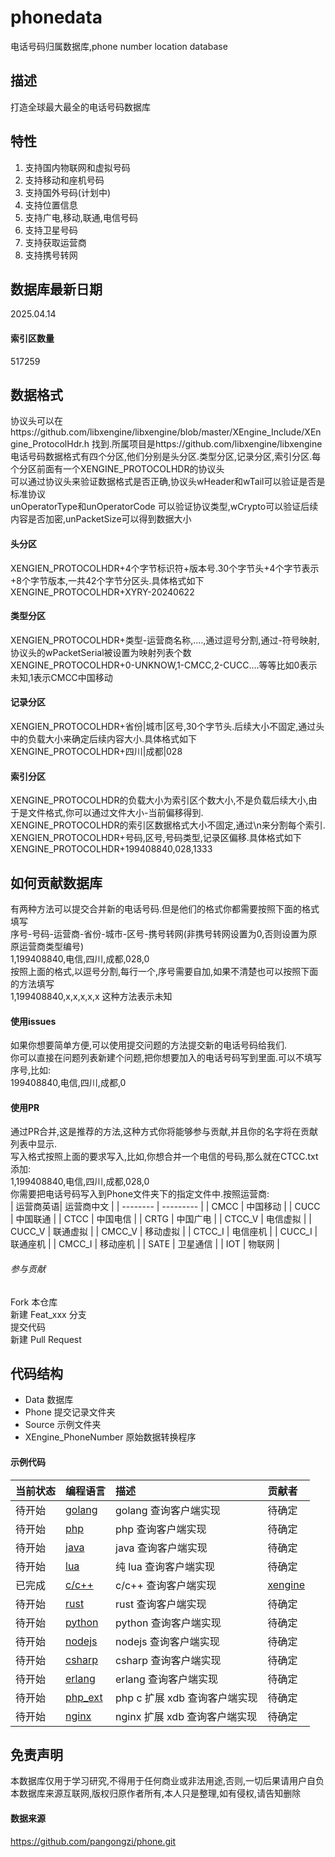 # phonedata
电话号码归属数据库,phone number location database

## 描述
打造全球最大最全的电话号码数据库

## 特性
1. 支持国内物联网和虚拟号码
2. 支持移动和座机号码
3. 支持国外号码(计划中)
4. 支持位置信息
5. 支持广电,移动,联通,电信号码
6. 支持卫星号码
7. 支持获取运营商
8. 支持携号转网

## 数据库最新日期
2025.04.14

#### 索引区数量
517259

## 数据格式
协议头可以在https://github.com/libxengine/libxengine/blob/master/XEngine_Include/XEngine_ProtocolHdr.h 找到.所属项目是https://github.com/libxengine/libxengine  
电话号码数据格式有四个分区,他们分别是头分区.类型分区,记录分区,索引分区.每个分区前面有一个XENGINE_PROTOCOLHDR的协议头  
可以通过协议头来验证数据格式是否正确,协议头wHeader和wTail可以验证是否是标准协议  
unOperatorType和unOperatorCode 可以验证协议类型,wCrypto可以验证后续内容是否加密,unPacketSize可以得到数据大小

#### 头分区
XENGIEN_PROTOCOLHDR+4个字节标识符+版本号.30个字节头+4个字节表示+8个字节版本,一共42个字节分区头.具体格式如下  
XENGINE_PROTOCOLHDR+XYRY-20240622

#### 类型分区
XENGIEN_PROTOCOLHDR+类型-运营商名称,....,通过逗号分割,通过-符号映射,协议头的wPacketSerial被设置为映射列表个数  
XENGINE_PROTOCOLHDR+0-UNKNOW,1-CMCC,2-CUCC....等等比如0表示未知,1表示CMCC中国移动

#### 记录分区
XENGIEN_PROTOCOLHDR+省份|城市|区号,30个字节头.后续大小不固定,通过头中的负载大小来确定后续内容大小.具体格式如下  
XENGINE_PROTOCOLHDR+四川|成都|028

#### 索引分区
XENGINE_PROTOCOLHDR的负载大小为索引区个数大小,不是负载后续大小,由于是文件格式,你可以通过文件大小-当前偏移得到.  
XENGINE_PROTOCOLHDR的索引区数据格式大小不固定,通过\n来分割每个索引.  
XENGIEN_PROTOCOLHDR+号码,区号,号码类型,记录区偏移.具体格式如下  
XENGINE_PROTOCOLHDR+199408840,028,1333

## 如何贡献数据库
有两种方法可以提交合并新的电话号码.但是他们的格式你都需要按照下面的格式填写  
序号-号码-运营商-省份-城市-区号-携号转网(非携号转网设置为0,否则设置为原原运营商类型编号)  
1,199408840,电信,四川,成都,028,0  
按照上面的格式,以逗号分割,每行一个,序号需要自加,如果不清楚也可以按照下面的方法填写  
1,199408840,x,x,x,x,x   这种方法表示未知

#### 使用issues 
如果你想要简单方便,可以使用提交问题的方法提交新的电话号码给我们.  
你可以直接在问题列表新建个问题,把你想要加入的电话号码写到里面.可以不填写序号,比如:  
199408840,电信,四川,成都,0  

#### 使用PR
通过PR合并,这是推荐的方法,这种方式你将能够参与贡献,并且你的名字将在贡献列表中显示.  
写入格式按照上面的要求写入,比如,你想合并一个电信的号码,那么就在CTCC.txt添加:  
1,199408840,电信,四川,成都,028,0  
你需要把电话号码写入到Phone文件夹下的指定文件中.按照运营商:  
| 运营商英语| 运营商中文 |
| -------- | --------- |
| CMCC     | 中国移动   |
| CUCC     | 中国联通   |
| CTCC     | 中国电信   |
| CRTG     | 中国广电   |
| CTCC_V   | 电信虚拟   |
| CUCC_V   | 联通虚拟   |
| CMCC_V   | 移动虚拟   |
| CTCC_I   | 电信座机   |
| CUCC_I   | 联通座机   |
| CMCC_I   | 移动座机   |
| SATE     | 卫星通信   |
| IOT      | 物联网     |

###### 参与贡献
Fork 本仓库  
新建 Feat_xxx 分支  
提交代码  
新建 Pull Request  

## 代码结构
 - Data     数据库
 - Phone    提交记录文件夹
 - Source   示例文件夹
 - XEngine_PhoneNumber 原始数据转换程序

#### 示例代码

| 当前状态  | 编程语言 | 描述                  | 贡献者               |
|:-----    | :----    |:---------------------|:--------------------|
| 待开始    | [golang](Source/golang)         | golang 查询客户端实现        | 待确定 |
| 待开始    | [php](Source/php)               | php 查询客户端实现           | 待确定 |
| 待开始    | [java](Source/java)             | java 查询客户端实现          | 待确定 |
| 待开始    | [lua](Source/lua)               | 纯 lua 查询客户端实现        | 待确定 |
| 已完成    | [c/c++](Source/C/)               |  c/c++ 查询客户端实现        | [xengine](https://github.com/libxengine) |
| 待开始    | [rust](Source/rust)             | rust 查询客户端实现          | 待确定 |
| 待开始    | [python](Source/python)         | python 查询客户端实现        | 待确定 |
| 待开始    | [nodejs](Source/nodejs)         | nodejs 查询客户端实现        | 待确定 |
| 待开始    | [csharp](Source/csharp)         | csharp 查询客户端实现        | 待确定 |
| 待开始    | [erlang](Source/erlang)         | erlang 查询客户端实现        | 待确定 |
| 待开始    | [php_ext](Source/php7_ext)      | php c 扩展 xdb 查询客户端实现 | 待确定 |
| 待开始    | [nginx](Source/nginx)           | nginx 扩展 xdb 查询客户端实现 | 待确定 |

## 免责声明
本数据库仅用于学习研究,不得用于任何商业或非法用途,否则,一切后果请用户自负  
本数据库来源互联网,版权归原作者所有,本人只是整理,如有侵权,请告知删除

#### 数据来源
https://github.com/pangongzi/phone.git